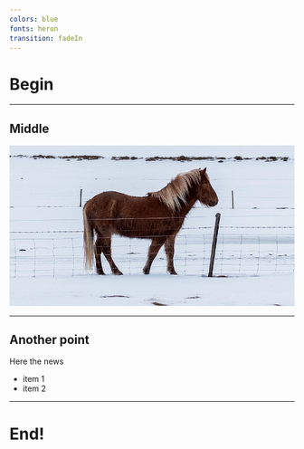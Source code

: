 ```yaml
---
colors: blue
fonts: heron
transition: fadeIn
---
```


# Begin

---

## Middle

![](assets/image.jpg)


---

<!--
steps: li
notes: This is a presenter note 2!
-->

## Another point

Here the news

- item 1
- item 2

---

# End!